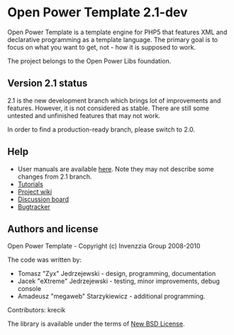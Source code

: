 Open Power Template 2.1-dev
===========================

Open Power Template is a template engine for PHP5 that features XML and declarative
programming as a template language. The primary goal is to focus on what you want
to get, not - how it is supposed to work.

The project belongs to the Open Power Libs foundation.

Version 2.1 status
------------------

2.1 is the new development branch which brings lot of improvements and features.
However, it is not considered as stable. There are still some untested and
unfinished features that may not work.

In order to find a production-ready branch, please switch to 2.0.

Help
----

+ User manuals are available [here](http://static.invenzzia.org/docs/). Note they
  may not describe some changes from 2.1 branch.
+ [Tutorials](http://www.invenzzia.org/en/resources/articles)
+ [Project wiki](http://wiki.invenzzia.org)
+ [Discussion board](http://forums.invenzzia.org)
+ [Bugtracker](http://bugs.invenzzia.org)


Authors and license
-------------------

Open Power Template - Copyright (c) Invenzzia Group 2008-2010

The code was written by:

+ Tomasz "Zyx" Jedrzejewski - design, programming, documentation
+ Jacek "eXtreme" Jedrzejewski - testing, minor improvements, debug console
+ Amadeusz "megaweb" Starzykiewicz - additional programming.

Contributors: krecik

The library is available under the terms of [New BSD License](http://www.invenzzia.org/license/new-bsd).